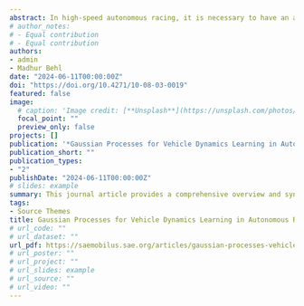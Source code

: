 ```yaml
---
abstract: In high-speed autonomous racing, it is necessary to have an accurate racecar vehicle dynamics model in order to push the vehicle closer to its limits. The choice of the dynamics model has to be made by balancing the computational demands in contrast to model complexity. Learning-based methods, such as Gaussian processes (GP)-based regression, have shown promise toward approximating the vehicle dynamics model. In particular, such methods use a simplified model structure that is easy to tune and then use GP to model the mismatch between the output of the simple model and observed system dynamics. However, current GP approaches often oversimplify the modeling process or apply strong assumptions, leading to unrealistic results that cannot translate to real-world settings. This article presents a comprehensive GP-based design for modeling the dynamics of an autonomous racing car. We do so with high-fidelity simulation data, a 1/10-scale autonomous racing car platform, and a full-scale autonomous Indy racing car. In the first part of this article, we present a rigorous empirical analysis highlighting how the open-loop and closed-loop performance of GP models for autonomous racing is highly sensitive to the choice of the GP kernel, the data sample size, and track configurations suggesting there is no single easy choice that always works. We demonstrate this through a combinatorial simulation setup for 1/10-scale autonomous racing cars. We then present a novel method called DKL-SKIP, which uses deep kernel learning to overcome the challenges of kernel selection and scalability for GP modeling. We evaluate DKL-SKIP on a high-fidelity AutoVerse simulator as well as real data from an autonomous real-world full-scale Indy racing car. Our results reveal that DKL-SKIP surpasses scalable GP models and the N4SID algorithm in both real-world and high-fidelity simulation environments.
# author_notes:
# - Equal contribution
# - Equal contribution
authors:
- admin
- Madhur Behl
date: "2024-06-11T00:00:00Z"
doi: "https://doi.org/10.4271/10-08-03-0019"
featured: false
image:
  # caption: 'Image credit: [**Unsplash**](https://unsplash.com/photos/jdD8gXaTZsc)'
  focal_point: ""
  preview_only: false
projects: []
publication: '*Gaussian Processes for Vehicle Dynamics Learning in Autonomous Racing, 1*(1)'
publication_short: ""
publication_types:
- "2"
publishDate: "2024-06-11T00:00:00Z"
# slides: example
summary: This journal article provides a comprehensive overview and synthesis of prior research efforts focused on the development and refinement of Gaussian Process (GP) models for the purpose of learning and understanding vehicle dynamics. 
tags:
- Source Themes
title: Gaussian Processes for Vehicle Dynamics Learning in Autonomous Racing
# url_code: ""
# url_dataset: ""
url_pdf: https://saemobilus.sae.org/articles/gaussian-processes-vehicle-dynamics-learning-autonomous-racing-10-08-03-0019
# url_poster: ""
# url_project: ""
# url_slides: example
# url_source: ""
# url_video: ""
---
```


<!-- {{% callout note %}}
Click the *Cite* button above to demo the feature to enable visitors to import publication metadata into their reference management software.
{{% /callout %}}

{{% callout note %}}
Click the *Slides* button above to demo Academic's Markdown slides feature.
{{% /callout %}}

Supplementary notes can be added here, including [code and math](https://sourcethemes.com/academic/docs/writing-markdown-latex/). -->
